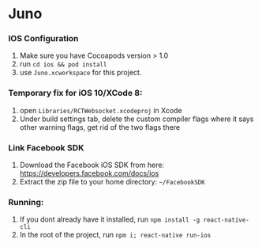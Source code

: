# Juno

### IOS Configuration

1. Make sure you have Cocoapods version > 1.0
2. run `cd ios && pod install`
3. use `Juno.xcworkspace` for this project.

### Temporary fix for iOS 10/XCode 8:

1. open `Libraries/RCTWebsocket.xcodeproj` in Xcode
2. Under build settings tab, delete the custom compiler flags where it says other warning flags, get rid of the two flags there

### Link Facebook SDK
1. Download the Facebook iOS SDK from here: https://developers.facebook.com/docs/ios
2. Extract the zip file to your home directory: `~/FacebookSDK`

### Running:

1. If you dont already have it installed, run `npm install -g react-native-cli`
2. In the root of the project, run `npm i; react-native run-ios`
